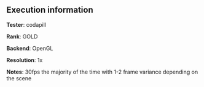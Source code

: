 ## Execution information


**Tester**: codapill

**Rank**: GOLD

**Backend**: OpenGL

**Resolution**: 1x

**Notes**: 30fps the majority of the time with 1-2 frame variance depending on the scene